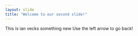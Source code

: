 ```yaml
---
layout: slide
title: "Welcome to our second slide!"
---
```

This is ian vecks something new
Use the left arrow to go back!